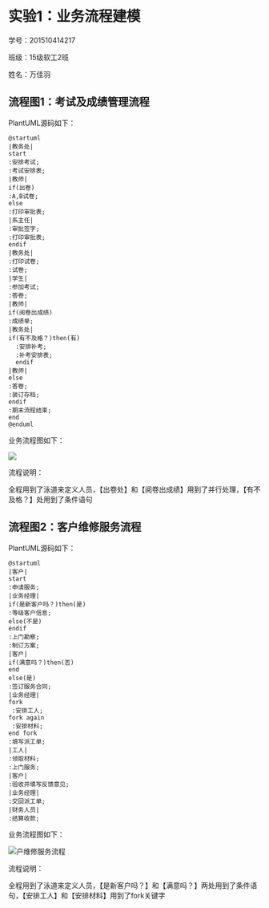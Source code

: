 # 实验1：业务流程建模

学号：201510414217

班级：15级软工2班

姓名：万佳羽

## 流程图1：考试及成绩管理流程

PlantUML源码如下：

```
@startuml
|教务处|
start
:安排考试;
:考试安排表;
|教师|
if(出卷)
:A,B试卷;
else
:打印审批表;
|系主任|
:审批签字;
:打印审批表;
endif
|教务处|
:打印试卷;
:试卷;
|学生|
:参加考试;
:答卷;
|教师|
if(阅卷出成绩)
:成绩单;
|教务处|
if(有不及格？)then(有)
  :安排补考;
  :补考安排表;
  endif
|教师|
else
:答卷;
:装订存档;
endif
:期末流程结束;
end
@enduml
```

业务流程图如下：

![](考试及成绩管理流程图.png)

流程说明：

全程用到了泳道来定义人员，【出卷处】和【阅卷出成绩】用到了并行处理，【有不及格？】处用到了条件语句

## 流程图2：客户维修服务流程

PlantUML源码如下：

```
@startuml
|客户|
start
:申请服务;
|业务经理|
if(是新客户吗？)then(是)
:等级客户信息;
else(不是)
endif
:上门勘察;
:制订方案;
|客户|
if(满意吗？)then(否)
end
else(是)
:签订服务合同;
|业务经理|
fork
 :安排工人;
fork again
 :安排材料;
end fork
:填写派工单;
|工人|
:领取材料;
:上门服务;
|客户|
:验收并填写反馈意见;
|业务经理|
:交回派工单;
|财务人员|
:结算收款;
```

业务流程图如下：

![户维修服务流程](客户维修服务流程图.png)

流程说明：

全程用到了泳道来定义人员，【是新客户吗？】和【满意吗？】两处用到了条件语句，【安排工人】和【安排材料】用到了fork关键字